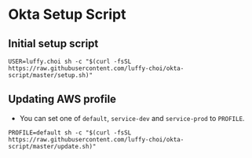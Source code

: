 # Okta Setup Script
## Initial setup script

```
USER=luffy.choi sh -c "$(curl -fsSL https://raw.githubusercontent.com/luffy-choi/okta-script/master/setup.sh)"
```

## Updating AWS profile
- You can set one of `default`, `service-dev` and `service-prod` to `PROFILE`.

```
PROFILE=default sh -c "$(curl -fsSL https://raw.githubusercontent.com/luffy-choi/okta-script/master/update.sh)"
```
